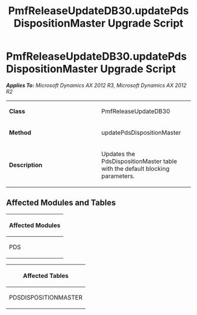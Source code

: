 ﻿---
title: PmfReleaseUpdateDB30.updatePdsDispositionMaster Upgrade Script
TOCTitle: PmfReleaseUpdateDB30.updatePdsDispositionMaster Upgrade Script
ms:assetid: c96a2f6f-1653-553d-54b7-162c5c550dee
ms:mtpsurl: https://msdn.microsoft.com/en-us/library/JJ719623(v=AX.60)
ms:contentKeyID: 49711189
ms.date: 05/18/2015
mtps_version: v=AX.60
---

# PmfReleaseUpdateDB30.updatePdsDispositionMaster Upgrade Script 


_**Applies To:** Microsoft Dynamics AX 2012 R3, Microsoft Dynamics AX 2012 R2_

<table>
<colgroup>
<col style="width: 50%" />
<col style="width: 50%" />
</colgroup>
<tbody>
<tr class="odd">
<td><p><strong>Class</strong></p></td>
<td><p>PmfReleaseUpdateDB30</p></td>
</tr>
<tr class="even">
<td><p><strong>Method</strong></p></td>
<td><p>updatePdsDispositionMaster</p></td>
</tr>
<tr class="odd">
<td><p><strong>Description</strong></p></td>
<td><p>Updates the PdsDispositionMaster table with the default blocking parameters.</p></td>
</tr>
</tbody>
</table>


## Affected Modules and Tables

<table>
<colgroup>
<col style="width: 100%" />
</colgroup>
<thead>
<tr class="header">
<th><p>Affected Modules</p></th>
</tr>
</thead>
<tbody>
<tr class="odd">
<td><p>PDS</p></td>
</tr>
</tbody>
</table>


<table>
<colgroup>
<col style="width: 100%" />
</colgroup>
<thead>
<tr class="header">
<th><p>Affected Tables</p></th>
</tr>
</thead>
<tbody>
<tr class="odd">
<td><p>PDSDISPOSITIONMASTER</p></td>
</tr>
</tbody>
</table>

  


